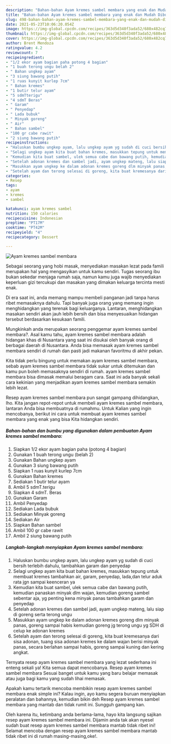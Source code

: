 ```yaml
---
description: "Bahan-bahan Ayam kremes sambel membara yang enak dan Mudah Dibuat"
title: "Bahan-bahan Ayam kremes sambel membara yang enak dan Mudah Dibuat"
slug: 498-bahan-bahan-ayam-kremes-sambel-membara-yang-enak-dan-mudah-dibuat
date: 2021-05-23T10:06:20.054Z
image: https://img-global.cpcdn.com/recipes/363d5d340f3ada52/680x482cq70/ayam-kremes-sambel-membara-foto-resep-utama.jpg
thumbnail: https://img-global.cpcdn.com/recipes/363d5d340f3ada52/680x482cq70/ayam-kremes-sambel-membara-foto-resep-utama.jpg
cover: https://img-global.cpcdn.com/recipes/363d5d340f3ada52/680x482cq70/ayam-kremes-sambel-membara-foto-resep-utama.jpg
author: Brent Mendoza
ratingvalue: 4.2
reviewcount: 7
recipeingredient:
- "1/2 ekor ayam bagian paha potong 4 bagian"
- "1 buah terong ungu belah 2"
- " Bahan ungkep ayam"
- "3 siung bawang putih"
- "1 ruas kunyit kurlep 7cm"
- " Bahan kremes"
- "1 butir telur ayam"
- "5 sdmTterigu"
- "4 sdmT Beras"
- " Garam"
- " Penyedap"
- " Lada bubuk"
- " Minyak goreng"
- " Air"
- " Bahan sambel"
- "100 gr cabe rawit"
- "2 siung bawang putih"
recipeinstructions:
- "Haluskan bumbu ungkep ayam, lalu ungkep ayam yg sudah di cuci bersih terlebih dahulu, tambahkan garam dan penyedap"
- "Selagi ungkep ayam kita buat bahan kremes, masukkan tepung untuk membuat kremes tambahkan air, garam, penyedap, lada,dan telur aduk rata jgn sampai keenceran ya"
- "Kemudian kita buat sambel, ulek semua cabe dan bawang putih, kemudian panaskan minyak dlm wajan, kemudian goreng sambel sebentar aja, yg penting kena minyak panas tambahkan garam dan penyedap"
- "Setelah adonan kremes dan sambel jadi, ayam ungkep mateng, lalu siap di goreng serta terong ungu"
- "Masukkan ayam ungkep ke dalam adonan kremes goreng dlm minyak panas, goreng sampai habis kemudian goreng jg terong ungu yg SDH di celup ke adonan kremes"
- "Setelah ayam dan terong selesai di goreng, kita buat kremesanya dari sisa adonan, tuang sisa adonan kremes ke dalam wajan berisi minyak panas, secara berlahan sampai habis, goreng sampai kuning dan kering angkat."
categories:
- Resep
tags:
- ayam
- kremes
- sambel

katakunci: ayam kremes sambel 
nutrition: 150 calories
recipecuisine: Indonesian
preptime: "PT17M"
cooktime: "PT42M"
recipeyield: "4"
recipecategory: Dessert

---
```



![Ayam kremes sambel membara](https://img-global.cpcdn.com/recipes/363d5d340f3ada52/680x482cq70/ayam-kremes-sambel-membara-foto-resep-utama.jpg)

Sebagai seorang yang hobi masak, menyediakan masakan lezat pada famili merupakan hal yang mengasyikan untuk kamu sendiri. Tugas seorang ibu bukan sekedar menjaga rumah saja, namun kamu juga wajib menyediakan keperluan gizi tercukupi dan masakan yang dimakan keluarga tercinta mesti enak.

Di era  saat ini, anda memang mampu membeli panganan jadi tanpa harus ribet memasaknya dahulu. Tapi banyak juga orang yang memang ingin menghidangkan yang terenak bagi keluarganya. Lantaran, menghidangkan masakan sendiri akan jauh lebih bersih dan bisa menyesuaikan hidangan tersebut berdasarkan kesukaan famili. 



Mungkinkah anda merupakan seorang penggemar ayam kremes sambel membara?. Asal kamu tahu, ayam kremes sambel membara adalah hidangan khas di Nusantara yang saat ini disukai oleh banyak orang di berbagai daerah di Nusantara. Anda bisa memasak ayam kremes sambel membara sendiri di rumah dan pasti jadi makanan favoritmu di akhir pekan.

Kita tidak perlu bingung untuk memakan ayam kremes sambel membara, sebab ayam kremes sambel membara tidak sukar untuk ditemukan dan kamu pun boleh memasaknya sendiri di rumah. ayam kremes sambel membara bisa dimasak memalui beragam cara. Saat ini ada banyak sekali cara kekinian yang menjadikan ayam kremes sambel membara semakin lebih lezat.

Resep ayam kremes sambel membara pun sangat gampang dihidangkan, lho. Kita jangan repot-repot untuk membeli ayam kremes sambel membara, lantaran Anda bisa membuatnya di rumahmu. Untuk Kalian yang ingin mencobanya, berikut ini cara untuk membuat ayam kremes sambel membara yang enak yang bisa Kita hidangkan sendiri.

<!--inarticleads1-->

##### Bahan-bahan dan bumbu yang digunakan dalam pembuatan Ayam kremes sambel membara:

1. Siapkan 1/2 ekor ayam bagian paha (potong 4 bagian)
1. Gunakan 1 buah terong ungu (belah 2)
1. Gunakan  Bahan ungkep ayam
1. Gunakan 3 siung bawang putih
1. Siapkan 1 ruas kunyit kurlep 7cm
1. Gunakan  Bahan kremes
1. Sediakan 1 butir telur ayam
1. Ambil 5 sdmT.terigu
1. Siapkan 4 sdmT. Beras
1. Gunakan  Garam
1. Ambil  Penyedap
1. Sediakan  Lada bubuk
1. Sediakan  Minyak goreng
1. Sediakan  Air
1. Siapkan  Bahan sambel
1. Ambil 100 gr cabe rawit
1. Ambil 2 siung bawang putih




<!--inarticleads2-->

##### Langkah-langkah menyiapkan Ayam kremes sambel membara:

1. Haluskan bumbu ungkep ayam, lalu ungkep ayam yg sudah di cuci bersih terlebih dahulu, tambahkan garam dan penyedap
1. Selagi ungkep ayam kita buat bahan kremes, masukkan tepung untuk membuat kremes tambahkan air, garam, penyedap, lada,dan telur aduk rata jgn sampai keenceran ya
1. Kemudian kita buat sambel, ulek semua cabe dan bawang putih, kemudian panaskan minyak dlm wajan, kemudian goreng sambel sebentar aja, yg penting kena minyak panas tambahkan garam dan penyedap
1. Setelah adonan kremes dan sambel jadi, ayam ungkep mateng, lalu siap di goreng serta terong ungu
1. Masukkan ayam ungkep ke dalam adonan kremes goreng dlm minyak panas, goreng sampai habis kemudian goreng jg terong ungu yg SDH di celup ke adonan kremes
1. Setelah ayam dan terong selesai di goreng, kita buat kremesanya dari sisa adonan, tuang sisa adonan kremes ke dalam wajan berisi minyak panas, secara berlahan sampai habis, goreng sampai kuning dan kering angkat.




Ternyata resep ayam kremes sambel membara yang lezat sederhana ini enteng sekali ya! Kita semua dapat mencobanya. Resep ayam kremes sambel membara Sesuai banget untuk kamu yang baru belajar memasak atau juga bagi kamu yang sudah lihai memasak.

Apakah kamu tertarik mencoba membikin resep ayam kremes sambel membara enak simple ini? Kalau ingin, ayo kamu segera buruan menyiapkan peralatan dan bahannya, kemudian bikin deh Resep ayam kremes sambel membara yang mantab dan tidak rumit ini. Sungguh gampang kan. 

Oleh karena itu, ketimbang anda berlama-lama, hayo kita langsung sajikan resep ayam kremes sambel membara ini. Dijamin anda tak akan nyesel sudah buat resep ayam kremes sambel membara mantab tidak ribet ini! Selamat mencoba dengan resep ayam kremes sambel membara mantab tidak ribet ini di rumah masing-masing,oke!.

